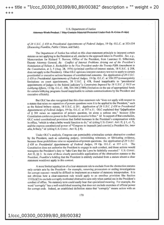 +++
title = "1/ccc_00300_00399/80_89/00382"
description = ""
weight = 20
+++

<table style="border:2px solid black;max-width:800px;max-height:800px;" 
><tr><td>
<img class="center-fit-jpg"
src="/jpg_/jpg_mueller_report_searchable_382.jpg">
1/ccc_00300_00399/80_89/00382
</img></td></tr></table>
